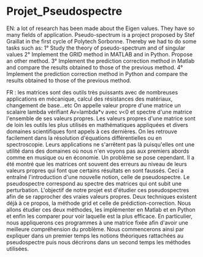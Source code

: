 # Projet_Pseudospectre

EN: a lot of research has been made about the Eigen values. They have so many fields of application. Pseudo-spectrum is a project proposed by Stef Graillat in the first cycle of Polytech Sorbonne. Thereby we had to do some tasks such as: 1° Study the theory of pseudo-spectrum and of singular values 2° Implement the GRID method in MATLAB and in Python. Propose an other method. 3° Implement the prediction correction method in Matlab and compare the results obtained to those of the previous method. 
4° Implement the prediction correction method in Python and compare the results obtained to those of the previous method. 

FR : les matrices sont des outils très puissants avec de nombreuses applications en mécanique, calcul des résistances des matériaux, changement de base...etc
On appelle valeur propre d'une matrice un scalaire lambda vérifiant Av=lambda*v avec v<0 et spectre d'une matrice l'ensemble de ses valeurs propres. Les valeurs propres d'une matrice sont de loin les outils les plus utilisés en mathématiques appliquées et divers domaines scientifiques font appels à ces dernières. On les retrouve facilement dans la résolution d'équations différentielles ou en spectroscopie. Leurs applications ne s'arrêtent pas là puisqu'elles ont une utilité dans des domaines où nous n'en voyons pas aux premiers abords comme en musique ou en économie.
Un problème se pose cependant. Il a été montré que les matrices ont souvent des erreurs au niveau de leurs valeurs propres qui font que certains résultats en sont faussés. Ceci a entraîné l'introduction d'une nouvelle notion, celle de pseudospectre. Le pseudospectre correspond au spectre des matrices qui ont subit une perturbation. L'objectif de notre projet est d'étudier ces pseudospectres afin de se rapprocher des vraies valeurs propres.
Deux techniques existent déjà à ce propos, la méthode grid et celle de prédiction-correction. Nous allons étudier ces deux méthodes, les implémenter en Matlab et en Python et enfin les comparer pour voir laquelle est la plus efficace.
En particulier, nous appliquerons ces programmes à une matrice fixée afin d'avoir une meilleure compréhension du problème. Nous commencerons ainsi par expliquer dans un premier temps les notions théoriques rattachées au pseudospectre puis nous décrirons dans un second temps les méthodes utilisées. 

